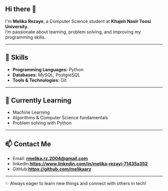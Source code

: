 ## Hi there 👋
I'm **Melika Rezaye**, a Computer Science student at **Khajeh Nasir Toosi University**.  
I’m passionate about learning, problem solving, and improving my programming skills.

---

## 🔧 Skills
- **Programming Languages:** Python  
- **Databases:** MySQL, PostgreSQL  
- **Tools & Technologies:** Git
---

## 🌱 Currently Learning
- Machine Learning 
- Algorithms & Computer Science fundamentals  
- Problem solving with Python  

---

## 📫 Contact Me
- Email: **rmelika.rz.2004@gmail.com**
- linkedin:**https://www.linkedin.com/in/melika-rezayi-71435a352**
- GitHub:**https://github.com/melikaarz**

---

✨ Always eager to learn new things and connect with others in tech!
